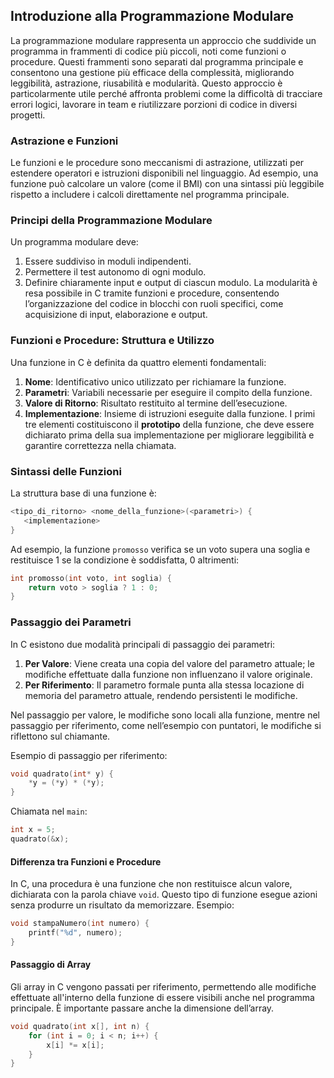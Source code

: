 ## Introduzione alla Programmazione Modulare
La programmazione modulare rappresenta un approccio che suddivide un programma in frammenti di codice più piccoli, noti come funzioni o procedure. Questi frammenti sono separati dal programma principale e consentono una gestione più efficace della complessità, migliorando leggibilità, astrazione, riusabilità e modularità. Questo approccio è particolarmente utile perché affronta problemi come la difficoltà di tracciare errori logici, lavorare in team e riutilizzare porzioni di codice in diversi progetti.
### Astrazione e Funzioni
Le funzioni e le procedure sono meccanismi di astrazione, utilizzati per estendere operatori e istruzioni disponibili nel linguaggio. Ad esempio, una funzione può calcolare un valore (come il BMI) con una sintassi più leggibile rispetto a includere i calcoli direttamente nel programma principale.
### Principi della Programmazione Modulare
Un programma modulare deve:
1. Essere suddiviso in moduli indipendenti.
2. Permettere il test autonomo di ogni modulo.
3. Definire chiaramente input e output di ciascun modulo.
La modularità è resa possibile in C tramite funzioni e procedure, consentendo l’organizzazione del codice in blocchi con ruoli specifici, come acquisizione di input, elaborazione e output.
### Funzioni e Procedure: Struttura e Utilizzo
Una funzione in C è definita da quattro elementi fondamentali:
1. **Nome**: Identificativo unico utilizzato per richiamare la funzione.
2. **Parametri**: Variabili necessarie per eseguire il compito della funzione.
3. **Valore di Ritorno**: Risultato restituito al termine dell’esecuzione.
4. **Implementazione**: Insieme di istruzioni eseguite dalla funzione.
I primi tre elementi costituiscono il **prototipo** della funzione, che deve essere dichiarato prima della sua implementazione per migliorare leggibilità e garantire correttezza nella chiamata.
### Sintassi delle Funzioni
La struttura base di una funzione è:
```c
<tipo_di_ritorno> <nome_della_funzione>(<parametri>) {
   <implementazione>
}
```
Ad esempio, la funzione `promosso` verifica se un voto supera una soglia e restituisce 1 se la condizione è soddisfatta, 0 altrimenti:
```c
int promosso(int voto, int soglia) {
    return voto > soglia ? 1 : 0;
}
```
### Passaggio dei Parametri
In C esistono due modalità principali di passaggio dei parametri:
1. **Per Valore**: Viene creata una copia del valore del parametro attuale; le modifiche effettuate dalla funzione non influenzano il valore originale.
2. **Per Riferimento**: Il parametro formale punta alla stessa locazione di memoria del parametro attuale, rendendo persistenti le modifiche.

Nel passaggio per valore, le modifiche sono locali alla funzione, mentre nel passaggio per riferimento, come nell’esempio con puntatori, le modifiche si riflettono sul chiamante.

Esempio di passaggio per riferimento:
```c
void quadrato(int* y) {
    *y = (*y) * (*y);
}
```

Chiamata nel `main`:

```c
int x = 5;
quadrato(&x);
```

#### Differenza tra Funzioni e Procedure
In C, una procedura è una funzione che non restituisce alcun valore, dichiarata con la parola chiave `void`. Questo tipo di funzione esegue azioni senza produrre un risultato da memorizzare.
Esempio:
```c
void stampaNumero(int numero) {
    printf("%d", numero);
}
```
#### Passaggio di Array
Gli array in C vengono passati per riferimento, permettendo alle modifiche effettuate all'interno della funzione di essere visibili anche nel programma principale. È importante passare anche la dimensione dell’array.
```c
void quadrato(int x[], int n) {
    for (int i = 0; i < n; i++) {
        x[i] *= x[i];
    }
}
```